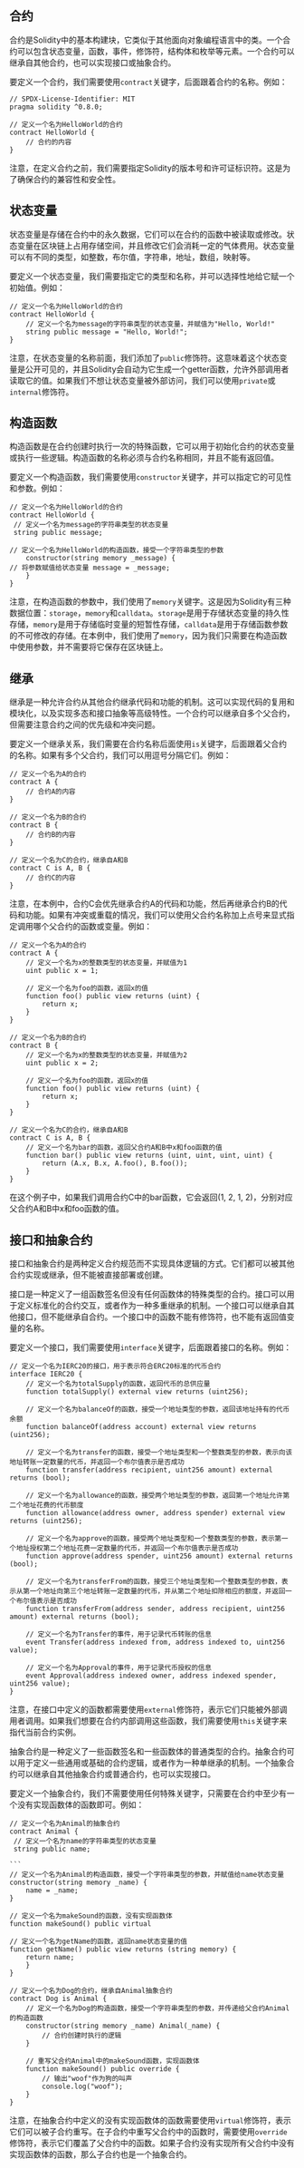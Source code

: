 ## 合约

合约是Solidity中的基本构建块，它类似于其他面向对象编程语言中的类。一个合约可以包含状态变量，函数，事件，修饰符，结构体和枚举等元素。一个合约可以继承自其他合约，也可以实现接口或抽象合约。

要定义一个合约，我们需要使用`contract`关键字，后面跟着合约的名称。例如：

```solidity
// SPDX-License-Identifier: MIT
pragma solidity ^0.8.0;

// 定义一个名为HelloWorld的合约
contract HelloWorld {
    // 合约的内容
}
```

注意，在定义合约之前，我们需要指定Solidity的版本号和许可证标识符。这是为了确保合约的兼容性和安全性。

## 状态变量

状态变量是存储在合约中的永久数据，它们可以在合约的函数中被读取或修改。状态变量在区块链上占用存储空间，并且修改它们会消耗一定的气体费用。状态变量可以有不同的类型，如整数，布尔值，字符串，地址，数组，映射等。

要定义一个状态变量，我们需要指定它的类型和名称，并可以选择性地给它赋一个初始值。例如：

```solidity
// 定义一个名为HelloWorld的合约
contract HelloWorld {
    // 定义一个名为message的字符串类型的状态变量，并赋值为"Hello, World!"
    string public message = "Hello, World!";
}
```

注意，在状态变量的名称前面，我们添加了`public`修饰符。这意味着这个状态变量是公开可见的，并且Solidity会自动为它生成一个getter函数，允许外部调用者读取它的值。如果我们不想让状态变量被外部访问，我们可以使用`private`或`internal`修饰符。

## 构造函数

构造函数是在合约创建时执行一次的特殊函数，它可以用于初始化合约的状态变量或执行一些逻辑。构造函数的名称必须与合约名称相同，并且不能有返回值。

要定义一个构造函数，我们需要使用`constructor`关键字，并可以指定它的可见性和参数。例如：

```solidity
// 定义一个名为HelloWorld的合约
contract HelloWorld {
 // 定义一个名为message的字符串类型的状态变量
 string public message;

// 定义一个名为HelloWorld的构造函数，接受一个字符串类型的参数 
    constructor(string memory _message) { 
// 将参数赋值给状态变量 message = _message; 
    } 
}
```

注意，在构造函数的参数中，我们使用了`memory`关键字。这是因为Solidity有三种数据位置：`storage`，`memory`和`calldata`。`storage`是用于存储状态变量的持久性存储，`memory`是用于存储临时变量的短暂性存储，`calldata`是用于存储函数参数的不可修改的存储。在本例中，我们使用了`memory`，因为我们只需要在构造函数中使用参数，并不需要将它保存在区块链上。

## 继承

继承是一种允许合约从其他合约继承代码和功能的机制。这可以实现代码的复用和模块化，以及实现多态和接口抽象等高级特性。一个合约可以继承自多个父合约，但需要注意合约之间的优先级和冲突问题。

要定义一个继承关系，我们需要在合约名称后面使用`is`关键字，后面跟着父合约的名称。如果有多个父合约，我们可以用逗号分隔它们。例如：

```solidity
// 定义一个名为A的合约
contract A {
    // 合约A的内容
}

// 定义一个名为B的合约
contract B {
    // 合约B的内容
}

// 定义一个名为C的合约，继承自A和B
contract C is A, B {
    // 合约C的内容
}
```

注意，在本例中，合约C会优先继承合约A的代码和功能，然后再继承合约B的代码和功能。如果有冲突或重载的情况，我们可以使用父合约名称加上点号来显式指定调用哪个父合约的函数或变量。例如：

```solidity
// 定义一个名为A的合约
contract A {
    // 定义一个名为x的整数类型的状态变量，并赋值为1
    uint public x = 1;

    // 定义一个名为foo的函数，返回x的值
    function foo() public view returns (uint) {
        return x;
    }
}

// 定义一个名为B的合约
contract B {
    // 定义一个名为x的整数类型的状态变量，并赋值为2
    uint public x = 2;

    // 定义一个名为foo的函数，返回x的值
    function foo() public view returns (uint) {
        return x;
    }
}

// 定义一个名为C的合约，继承自A和B
contract C is A, B {
    // 定义一个名为bar的函数，返回父合约A和B中x和foo函数的值
    function bar() public view returns (uint, uint, uint, uint) {
        return (A.x, B.x, A.foo(), B.foo());
    }
}
```

在这个例子中，如果我们调用合约C中的bar函数，它会返回(1, 2, 1, 2)，分别对应父合约A和B中x和foo函数的值。

## 接口和抽象合约

接口和抽象合约是两种定义合约规范而不实现具体逻辑的方式。它们都可以被其他合约实现或继承，但不能被直接部署或创建。

接口是一种定义了一组函数签名但没有任何函数体的特殊类型的合约。接口可以用于定义标准化的合约交互，或者作为一种多重继承的机制。一个接口可以继承自其他接口，但不能继承自合约。一个接口中的函数不能有修饰符，也不能有返回值变量的名称。

要定义一个接口，我们需要使用`interface`关键字，后面跟着接口的名称。例如：

```solidity
// 定义一个名为IERC20的接口，用于表示符合ERC20标准的代币合约
interface IERC20 {
    // 定义一个名为totalSupply的函数，返回代币的总供应量
    function totalSupply() external view returns (uint256);

    // 定义一个名为balanceOf的函数，接受一个地址类型的参数，返回该地址持有的代币余额
    function balanceOf(address account) external view returns (uint256);

    // 定义一个名为transfer的函数，接受一个地址类型和一个整数类型的参数，表示向该地址转账一定数量的代币，并返回一个布尔值表示是否成功
    function transfer(address recipient, uint256 amount) external returns (bool);

    // 定义一个名为allowance的函数，接受两个地址类型的参数，返回第一个地址允许第二个地址花费的代币额度
    function allowance(address owner, address spender) external view returns (uint256);

    // 定义一个名为approve的函数，接受两个地址类型和一个整数类型的参数，表示第一个地址授权第二个地址花费一定数量的代币，并返回一个布尔值表示是否成功
    function approve(address spender, uint256 amount) external returns (bool);

    // 定义一个名为transferFrom的函数，接受三个地址类型和一个整数类型的参数，表示从第一个地址向第三个地址转账一定数量的代币，并从第二个地址扣除相应的额度，并返回一个布尔值表示是否成功
    function transferFrom(address sender, address recipient, uint256 amount) external returns (bool);

    // 定义一个名为Transfer的事件，用于记录代币转账的信息
    event Transfer(address indexed from, address indexed to, uint256 value);

    // 定义一个名为Approval的事件，用于记录代币授权的信息
    event Approval(address indexed owner, address indexed spender, uint256 value);
}
```

注意，在接口中定义的函数都需要使用`external`修饰符，表示它们只能被外部调用者调用。如果我们想要在合约内部调用这些函数，我们需要使用`this`关键字来指代当前合约实例。

抽象合约是一种定义了一些函数签名和一些函数体的普通类型的合约。抽象合约可以用于定义一些通用或基础的合约逻辑，或者作为一种单继承的机制。一个抽象合约可以继承自其他抽象合约或普通合约，也可以实现接口。

要定义一个抽象合约，我们不需要使用任何特殊关键字，只需要在合约中至少有一个没有实现函数体的函数即可。例如：

````solidity
// 定义一个名为Animal的抽象合约
contract Animal {
 // 定义一个名为name的字符串类型的状态变量
 string public name;

```
// 定义一个名为Animal的构造函数，接受一个字符串类型的参数，并赋值给name状态变量
constructor(string memory _name) {
    name = _name;
}

// 定义一个名为makeSound的函数，没有实现函数体
function makeSound() public virtual

// 定义一个名为getName的函数，返回name状态变量的值
function getName() public view returns (string memory) {
    return name;
    }
}
````

```solidity
// 定义一个名为Dog的合约，继承自Animal抽象合约
contract Dog is Animal {
    // 定义一个名为Dog的构造函数，接受一个字符串类型的参数，并传递给父合约Animal的构造函数
    constructor(string memory _name) Animal(_name) {
        // 合约创建时执行的逻辑
    }

    // 重写父合约Animal中的makeSound函数，实现函数体
    function makeSound() public override {
        // 输出"woof"作为狗的叫声
        console.log("woof");
    }
}
```

注意，在抽象合约中定义的没有实现函数体的函数需要使用`virtual`修饰符，表示它们可以被子合约重写。在子合约中重写父合约中的函数时，需要使用`override`修饰符，表示它们覆盖了父合约中的函数。如果子合约没有实现所有父合约中没有实现函数体的函数，那么子合约也是一个抽象合约。